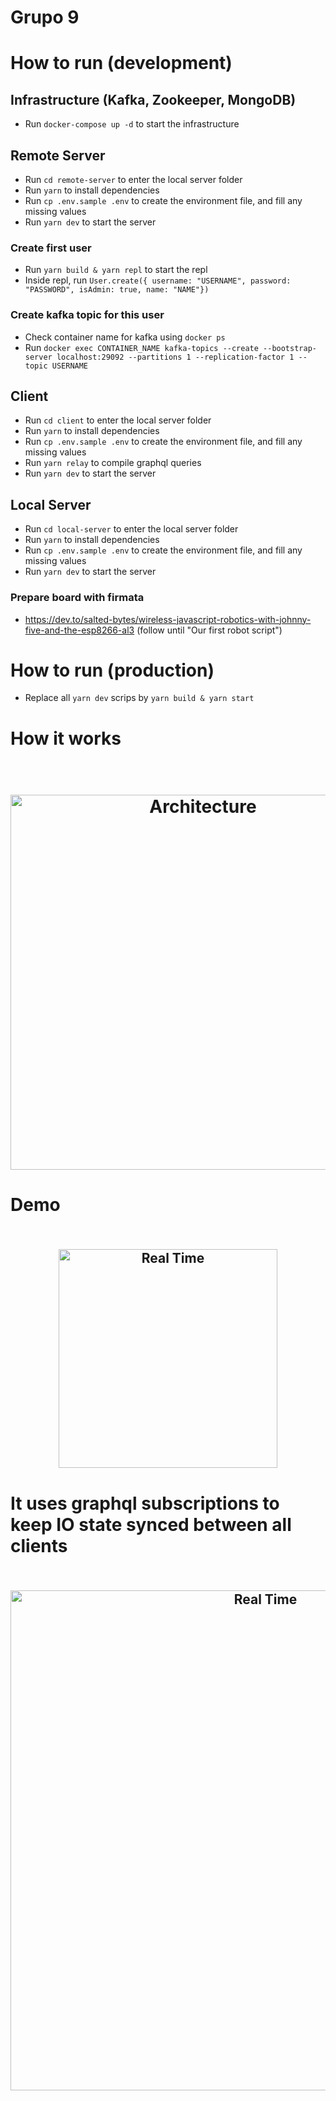 
# Grupo 9
# How to run (development)

## Infrastructure (Kafka, Zookeeper, MongoDB)
- Run `docker-compose up -d` to start the infrastructure

## Remote Server
- Run `cd remote-server` to enter the local server folder
- Run `yarn` to install dependencies
- Run `cp .env.sample .env` to create the environment file, and fill any missing values
- Run `yarn dev` to start the server

### Create first user
- Run `yarn build & yarn repl` to start the repl
- Inside repl, run `User.create({ username: "USERNAME", password: "PASSWORD", isAdmin: true, name: "NAME"})`

### Create kafka topic for this user
- Check container name for kafka using `docker ps`
- Run `docker exec CONTAINER_NAME kafka-topics --create --bootstrap-server localhost:29092 --partitions 1 --replication-factor 1 --topic USERNAME`

## Client
- Run `cd client` to enter the local server folder
- Run `yarn` to install dependencies
- Run `cp .env.sample .env` to create the environment file, and fill any missing values
- Run `yarn relay` to compile graphql queries
- Run `yarn dev` to start the server

## Local Server
- Run `cd local-server` to enter the local server folder
- Run `yarn` to install dependencies
- Run `cp .env.sample .env` to create the environment file, and fill any missing values
- Run `yarn dev` to start the server

### Prepare board with firmata
- https://dev.to/salted-bytes/wireless-javascript-robotics-with-johnny-five-and-the-esp8266-al3 (follow until "Our first robot script")

# How to run (production)

- Replace all `yarn dev` scrips by `yarn build & yarn start`

# How it works
<h1 align="center">
<br>
  <img src="https://i.imgur.com/J69MhL2.jpeg" alt="Architecture" width=600">
<br>
</h1>

# Demo

<h2 align="center">
<br>
  <img src="https://i.imgur.com/Z3Z073Y.gif" alt="Real Time" width=350">
<br>
</h2>


# It uses graphql subscriptions to keep IO state synced between all clients
<h2 align="center">
<br>
  <img src="https://i.imgur.com/4w0u41i.gif" alt="Real Time" width=800">
<br>
</h2>
